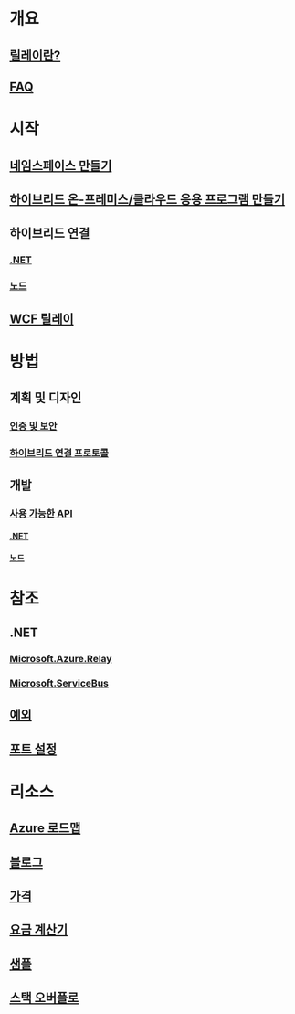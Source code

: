 # 개요
## [릴레이란?](relay-what-is-it.md)
## [FAQ](relay-faq.md)

# 시작
## [네임스페이스 만들기](relay-create-namespace-portal.md)
## [하이브리드 온-프레미스/클라우드 응용 프로그램 만들기](service-bus-dotnet-hybrid-app-using-service-bus-relay.md)
## 하이브리드 연결
### [.NET](relay-hybrid-connections-dotnet-get-started.md)
### [노드](relay-hybrid-connections-node-get-started.md)
## [WCF 릴레이](relay-wcf-dotnet-get-started.md)

# 방법
## 계획 및 디자인
### [인증 및 보안](relay-authentication-and-authorization.md)
### [하이브리드 연결 프로토콜](relay-hybrid-connections-protocol.md)
## 개발
### [사용 가능한 API](relay-api-overview.md)
#### [.NET](relay-hybrid-connections-dotnet-api-overview.md)
#### [노드](relay-hybrid-connections-node-ws-api-overview.md)

# 참조
## .NET
### [Microsoft.Azure.Relay](/dotnet/api/microsoft.azure.relay)
### [Microsoft.ServiceBus](/dotnet/api/Microsoft.ServiceBus)
## [예외](relay-exceptions.md)
## [포트 설정](relay-port-settings.md)

# 리소스
## [Azure 로드맵](https://azure.microsoft.com/roadmap/?category=enterprise-integration)
## [블로그](https://blogs.msdn.microsoft.com/servicebus/)
## [가격](https://azure.microsoft.com/pricing/details/service-bus/)
## [요금 계산기](https://azure.microsoft.com/pricing/calculator/)
## [샘플](https://github.com/azure/azure-relay/tree/master/samples)
## [스택 오버플로](http://stackoverflow.com/questions/tagged/azure-servicebusrelay)
